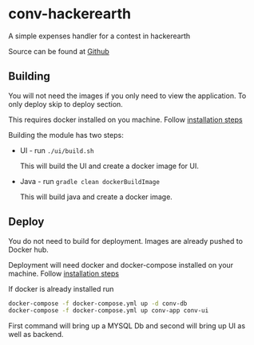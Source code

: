 # conv-hackerearth
A simple expenses handler for a contest in hackerearth


Source can be found at [Github](https://github.com/MrL1605/conv-hackerearth)


## Building

You will not need the images if you only need to view the application.
To only deploy skip to deploy section.

This requires docker installed on you machine. 
Follow [installation steps](https://docs.docker.com/install/)

Building the module has two steps:
 - UI - run `./ui/build.sh`
   
   This will build the UI and create a docker image for UI.

 - Java - run `gradle clean dockerBuildImage`
 
   This will build java and create a docker image.
   
   
## Deploy

You do not need to build for deployment. Images are already pushed to Docker hub.

Deployment will need docker and docker-compose installed on your machine. 
Follow [installation steps](https://docs.docker.com/install/)

If docker is already installed run 
```bash
docker-compose -f docker-compose.yml up -d conv-db
docker-compose -f docker-compose.yml up conv-app conv-ui
```

First command will bring up a MYSQL Db and second will bring up UI as well as backend.
